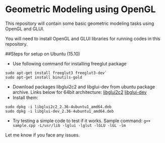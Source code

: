 # Geometric Modeling using OpenGL
This repository will contain some basic geometric modeling tasks using OpenGL and GLUI.

You will need to install OpenGL and GLUI libraries for running codes in this repository.

##Steps for setup on Ubuntu (15.10)

- Use following command for installing freeglut package
```
sudo apt-get install freeglut3 freeglut3-dev`
sudo apt-get install binutils-gold
```
- Download packages libglui2c2 and libglui-dev from ubuntu package archive. Links below for 64bit architecture:
[libglui2c2](http://packages.ubuntu.com/precise/amd64/libglui2c2)
[libglui-dev](http://packages.ubuntu.com/precise/libglui-dev)
- Install them:
```
sudo dpkg -i libglui2c2_2.36-4ubuntu1_amd64.deb
sudo dpkg -i libglui-dev_2.36-4ubuntu1_amd64.deb
```
- Try testing a simple code to test if it works. Sample command:
`g++ sample.cpp -L/usr/lib -lglui -lglut -lGLU -lGL -lm`

Let me know if you face any issues.
